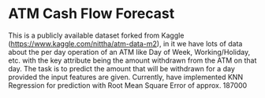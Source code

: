 # ATM Cash Flow Forecast
This is a publicly available dataset forked from Kaggle (https://www.kaggle.com/nittha/atm-data-m2), in it we have lots of data about the per day operation of an ATM like Day of Week, Working/Holiday, etc. with the key attribute being the amount withdrawn from the ATM on that day.
The task is to predict the amount that will be withdrawn for a day provided the input features are given.
Currently, have implemented KNN Regression for prediction with Root Mean Square Error of approx. 187000
